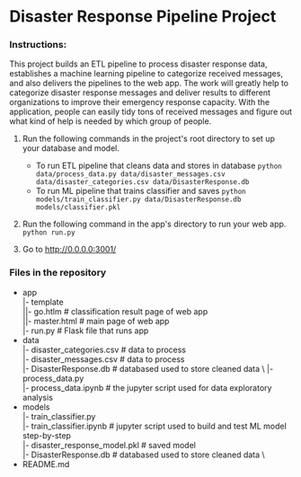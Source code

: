# Disaster Response Pipeline Project

### Instructions:
This project builds an ETL pipeline to process disaster response data, establishes a machine learning pipeline to categorize received messages, and also delivers the pipelines to the web app.  The work will greatly help to categorize disaster response messages and deliver results to different organizations to improve their emergency response capacity. With the application, people can easily tidy tons of received messages and figure out what kind of help is needed by which group of people.

1. Run the following commands in the project's root directory to set up your database and model.

    - To run ETL pipeline that cleans data and stores in database
        `python data/process_data.py data/disaster_messages.csv data/disaster_categories.csv data/DisasterResponse.db`
    - To run ML pipeline that trains classifier and saves
        `python models/train_classifier.py data/DisasterResponse.db models/classifier.pkl`

2. Run the following command in the app's directory to run your web app.
    `python run.py`

3. Go to http://0.0.0.0:3001/


### Files in the repository 

* app \
|- template \
||- go.htlm # classification result page of web app \
||- master.html # main page of web app \
|- run.py # Flask file that runs app 
* data \
|- disaster_categories.csv # data to process \
|- disaster_messages.csv # data to process \
|- DisasterResponse.db # databased used to store cleaned data \ 
|- process_data.py \
|- process_data.ipynb  # the jupyter script used for data exploratory analysis
* models \
|- train_classifier.py \
|- train_classifier.ipynb  # jupyter script used to build and test ML model step-by-step \
|- disaster_response_model.pkl # saved model \
|- DisasterResponse.db # databased used to store cleaned data \
* README.md


